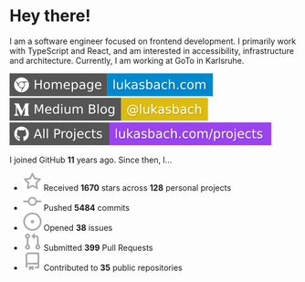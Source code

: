 # Hey there!

I am a software engineer focused on frontend development. I primarily work with TypeScript and React, and am interested in accessibility, infrastructure and architecture. Currently, I am working at GoTo in Karlsruhe.

[![Homepage](./icons/homepage.svg)](https://lukasbach.com)
[![Medium Blog](./icons/medium.svg)](https://medium.com/@lukasbach)
[![My Projects](./icons/projects.svg)](https://lukasbach.com/projects)

I joined GitHub **11** years ago. Since then, I...

- ![](./icons/star.svg) Received **1670** stars across **128** personal projects
- ![](./icons/commit.svg) Pushed **5484** commits
- ![](./icons/issues.svg) Opened **38** issues
- ![](./icons/pr.svg) Submitted **399** Pull Requests
- ![](./icons/repo.svg) Contributed to **35** public repositories
